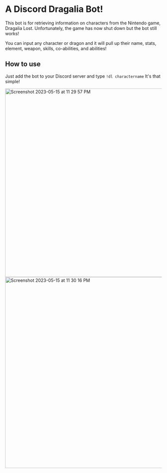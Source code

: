 # A Discord Dragalia Bot!

This bot is for retrieving information on characters from the Nintendo game, Dragalia Lost.
Unfortunately, the game has now shut down but the bot still works!

You can input any character or dragon and it will pull up their name, stats, element, weapon, skills, co-abilities, and abilities!

## How to use

Just add the bot to your Discord server and type `!dl charactername`
It's that simple!

<img width="606" alt="Screenshot 2023-05-15 at 11 29 57 PM" src="https://github.com/k233yang/dragalia-bot/assets/91099321/b4fd4fb5-61b0-4165-8989-3186cce174bc">

<img width="614" alt="Screenshot 2023-05-15 at 11 30 16 PM" src="https://github.com/k233yang/dragalia-bot/assets/91099321/be9219c9-0870-4dea-9fc9-3062ac904536">
